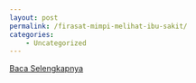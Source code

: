 ```yaml
---
layout: post
permalink: /firasat-mimpi-melihat-ibu-sakit/
categories:
    - Uncategorized
---
```


[Baca Selengkapnya](/04)